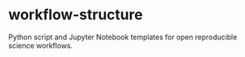 # workflow-structure
Python script and Jupyter Notebook templates for open reproducible science workflows.

